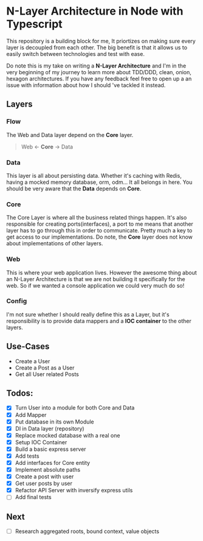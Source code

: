 # N-Layer Architecture in Node with Typescript

This repository is a building block for me, It priortizes on making sure every layer is decoupled from each other. The big benefit is that it allows us to easily switch between technologies and test with ease.

Do note this is my take on writing a **N-Layer Architecture** and I'm in the very beginning of my journey to learn more about TDD/DDD, clean, onion, hexagon architectures. If you have any feedback feel free to open up a an issue with information about how I should 've tackled it instead.

## Layers

### Flow

The Web and Data layer depend on the **Core** layer.

> Web <- **Core** -> Data

### Data

This layer is all about persisting data. Whether it's caching with Redis, having a mocked memory database, orm, odm...
It all belongs in here. You should be very aware that the **Data** depends on **Core**.

### Core

The Core Layer is where all the business related things happen. It's also responsible for creating ports(interfaces),
a port to me means that another layer has to go through this in order to communicate. Pretty much a key to get access to our implementations. Do note, the **Core** layer does not know about implementations of other layers.

### Web

This is where your web application lives. However the awesome thing about an N-Layer Architecture is that we are not building it specifically for the web. So if we wanted a console application we could very much do so!

### Config

I'm not sure whether I should really define this as a Layer, but it's responsibility is to provide data mappers and a **IOC container** to the other layers.

## Use-Cases

- Create a User
- Create a Post as a User
- Get all User related Posts

## Todos:

- [x] Turn User into a module for both Core and Data
- [x] Add Mapper
- [x] Put database in its own Module
- [x] DI in Data layer (repository)
- [x] Replace mocked database with a real one
- [x] Setup IOC Container
- [x] Build a basic express server
- [x] Add tests
- [x] Add interfaces for Core entity
- [x] Implement absolute paths
- [x] Create a post with user
- [x] Get user posts by user
- [x] Refactor API Server with inversify express utils
- [ ] Add final tests

## Next

- [ ] Research aggregated roots, bound context, value objects

